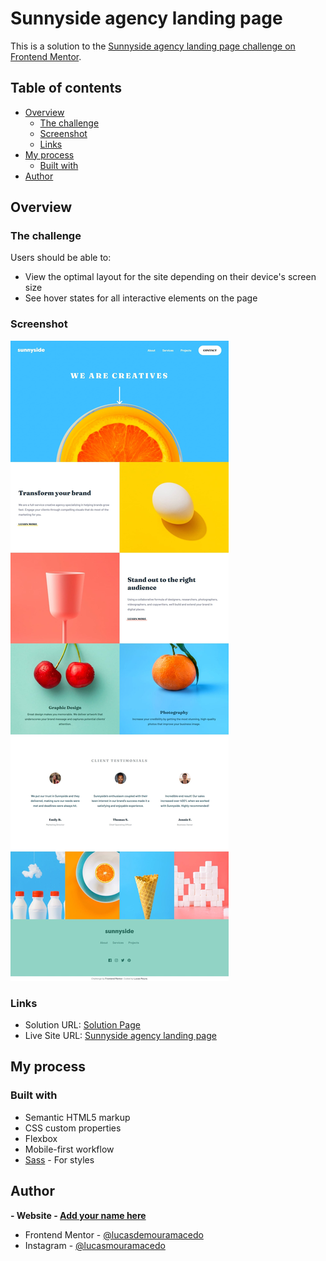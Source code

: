 # Sunnyside agency landing page

This is a solution to the [Sunnyside agency landing page challenge on Frontend Mentor](https://www.frontendmentor.io/challenges/sunnyside-agency-landing-page-7yVs3B6ef).

## Table of contents

- [Overview](#overview)
  - [The challenge](#the-challenge)
  - [Screenshot](#screenshot)
  - [Links](#links)
- [My process](#my-process)
  - [Built with](#built-with)
- [Author](#author)


## Overview

### The challenge

Users should be able to:

- View the optimal layout for the site depending on their device's screen size
- See hover states for all interactive elements on the page

### Screenshot

![](./screenshot.jpg)

### Links

- Solution URL: [Solution Page](https://your-solution-url.com)
- Live Site URL: [Sunnyside agency landing page](https://lucasdemouramacedo.github.io/landing-page-sunnyside-agency/)

## My process

### Built with

- Semantic HTML5 markup
- CSS custom properties
- Flexbox
- Mobile-first workflow
- [Sass](https://sass-lang.com/) - For styles

## Author

**- Website - [Add your name here](https://www.your-site.com)**
- Frontend Mentor - [@lucasdemouramacedo](https://www.frontendmentor.io/profile/lucasdemouramacedo)
- Instagram - [@lucasmouramacedo](https://www.instagram.com/lucasmouramacedo)